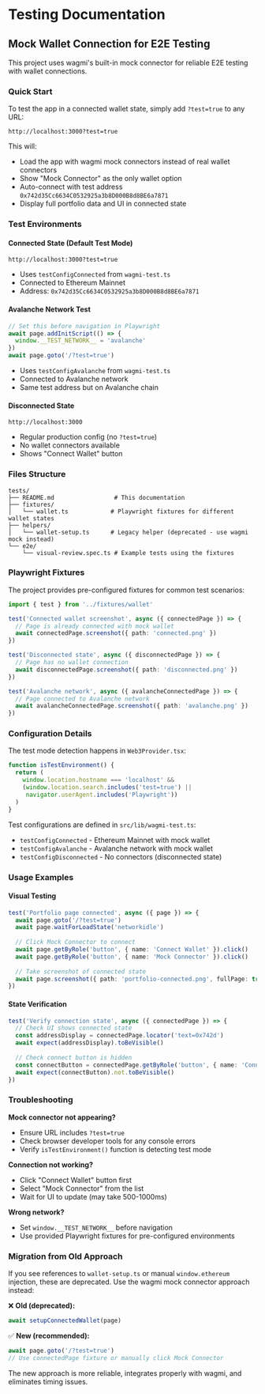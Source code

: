 # Testing Documentation

## Mock Wallet Connection for E2E Testing

This project uses wagmi's built-in mock connector for reliable E2E testing with wallet connections.

### Quick Start

To test the app in a connected wallet state, simply add `?test=true` to any URL:

```
http://localhost:3000?test=true
```

This will:
- Load the app with wagmi mock connectors instead of real wallet connectors
- Show "Mock Connector" as the only wallet option
- Auto-connect with test address `0x742d35Cc6634C0532925a3b8D000B8d8BE6a7871`
- Display full portfolio data and UI in connected state

### Test Environments

#### Connected State (Default Test Mode)
```
http://localhost:3000?test=true
```
- Uses `testConfigConnected` from `wagmi-test.ts`
- Connected to Ethereum Mainnet
- Address: `0x742d35Cc6634C0532925a3b8D000B8d8BE6a7871`

#### Avalanche Network Test
```javascript
// Set this before navigation in Playwright
await page.addInitScript(() => {
  window.__TEST_NETWORK__ = 'avalanche'
})
await page.goto('/?test=true')
```
- Uses `testConfigAvalanche` from `wagmi-test.ts`
- Connected to Avalanche network
- Same test address but on Avalanche chain

#### Disconnected State
```
http://localhost:3000
```
- Regular production config (no `?test=true`)
- No wallet connectors available
- Shows "Connect Wallet" button

### Files Structure

```
tests/
├── README.md                 # This documentation
├── fixtures/
│   └── wallet.ts            # Playwright fixtures for different wallet states
├── helpers/
│   └── wallet-setup.ts      # Legacy helper (deprecated - use wagmi mock instead)
└── e2e/
    └── visual-review.spec.ts # Example tests using the fixtures
```

### Playwright Fixtures

The project provides pre-configured fixtures for common test scenarios:

```typescript
import { test } from '../fixtures/wallet'

test('Connected wallet screenshot', async ({ connectedPage }) => {
  // Page is already connected with mock wallet
  await connectedPage.screenshot({ path: 'connected.png' })
})

test('Disconnected state', async ({ disconnectedPage }) => {
  // Page has no wallet connection
  await disconnectedPage.screenshot({ path: 'disconnected.png' })
})

test('Avalanche network', async ({ avalancheConnectedPage }) => {
  // Page connected to Avalanche network
  await avalancheConnectedPage.screenshot({ path: 'avalanche.png' })
})
```

### Configuration Details

The test mode detection happens in `Web3Provider.tsx`:

```typescript
function isTestEnvironment() {
  return (
    window.location.hostname === 'localhost' &&
    (window.location.search.includes('test=true') || 
     navigator.userAgent.includes('Playwright'))
  )
}
```

Test configurations are defined in `src/lib/wagmi-test.ts`:

- `testConfigConnected` - Ethereum Mainnet with mock wallet
- `testConfigAvalanche` - Avalanche network with mock wallet  
- `testConfigDisconnected` - No connectors (disconnected state)

### Usage Examples

#### Visual Testing
```typescript
test('Portfolio page connected', async ({ page }) => {
  await page.goto('/?test=true')
  await page.waitForLoadState('networkidle')
  
  // Click Mock Connector to connect
  await page.getByRole('button', { name: 'Connect Wallet' }).click()
  await page.getByRole('button', { name: 'Mock Connector' }).click()
  
  // Take screenshot of connected state
  await page.screenshot({ path: 'portfolio-connected.png', fullPage: true })
})
```

#### State Verification
```typescript
test('Verify connection state', async ({ connectedPage }) => {
  // Check UI shows connected state
  const addressDisplay = connectedPage.locator('text=0x742d')
  await expect(addressDisplay).toBeVisible()
  
  // Check connect button is hidden
  const connectButton = connectedPage.getByRole('button', { name: 'Connect Wallet' })
  await expect(connectButton).not.toBeVisible()
})
```

### Troubleshooting

**Mock connector not appearing?**
- Ensure URL includes `?test=true`
- Check browser developer tools for any console errors
- Verify `isTestEnvironment()` function is detecting test mode

**Connection not working?**
- Click "Connect Wallet" button first
- Select "Mock Connector" from the list
- Wait for UI to update (may take 500-1000ms)

**Wrong network?**
- Set `window.__TEST_NETWORK__` before navigation
- Use provided Playwright fixtures for pre-configured environments

### Migration from Old Approach

If you see references to `wallet-setup.ts` or manual `window.ethereum` injection, these are deprecated. Use the wagmi mock connector approach instead:

❌ **Old (deprecated):**
```typescript
await setupConnectedWallet(page)
```

✅ **New (recommended):**
```typescript
await page.goto('/?test=true')
// Use connectedPage fixture or manually click Mock Connector
```

The new approach is more reliable, integrates properly with wagmi, and eliminates timing issues.